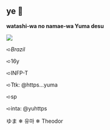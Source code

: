 ## ye 🍡

**watashi-wa no namae-wa Yuma desu**


![](https://wallpaper.forfun.com/fetch/43/43be062bdd73de3e21052caeebe95143.jpeg)

➪_Brazil_
  
➪16y

➪INFP-T

➪Ttk: @https...yuma 

➪sp

➪inta: @yuhttps

ゆま    ❄︎    유마    ❄︎    Theodor
